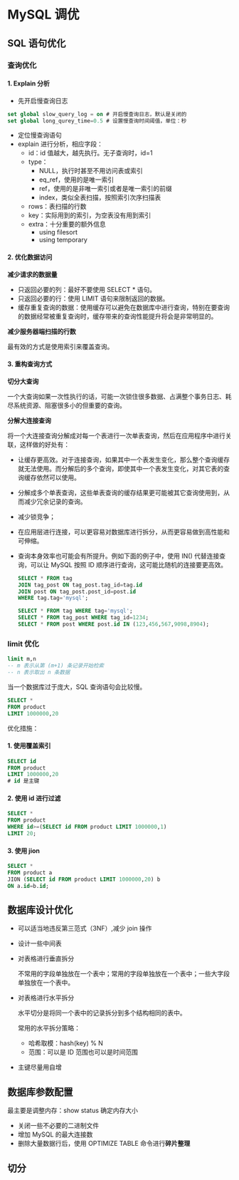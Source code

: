 # MySQL 调优

## SQL 语句优化

### 查询优化

#### 1. Explain 分析

- 先开启慢查询日志 

```sql
set global slow_query_log = on # 开启慢查询日志，默认是关闭的
set global long_qurey_time=0.5 # 设置慢查询时间阈值，单位：秒
```

- 定位慢查询语句
- explain 进行分析，相应字段：
  - id：id 值越大，越先执行。无子查询时，id=1
  - type：
    - NULL，执行时甚至不用访问表或索引
    - eq_ref，使用的是唯一索引
    - ref，使用的是非唯一索引或者是唯一索引的前缀
    - index，类似全表扫描，按照索引次序扫描表
  - rows：表扫描的行数
  - key：实际用到的索引，为空表没有用到索引
  - extra：十分重要的额外信息
    - using filesort
    - using temporary

#### 2.  优化数据访问

**减少请求的数据量**

- 只返回必要的列：最好不要使用 SELECT * 语句。
- 只返回必要的行：使用 LIMIT 语句来限制返回的数据。
- 缓存重复查询的数据：使用缓存可以避免在数据库中进行查询，特别在要查询的数据经常被重复查询时，缓存带来的查询性能提升将会是非常明显的。

**减少服务器端扫描的行数**

最有效的方式是使用索引来覆盖查询。

#### 3. 重构查询方式

**切分大查询**

一个大查询如果一次性执行的话，可能一次锁住很多数据、占满整个事务日志、耗尽系统资源、阻塞很多小的但重要的查询。

**分解大连接查询**

将一个大连接查询分解成对每一个表进行一次单表查询，然后在应用程序中进行关联，这样做的好处有：

- 让缓存更高效。对于连接查询，如果其中一个表发生变化，那么整个查询缓存就无法使用。而分解后的多个查询，即使其中一个表发生变化，对其它表的查询缓存依然可以使用。

- 分解成多个单表查询，这些单表查询的缓存结果更可能被其它查询使用到，从而减少冗余记录的查询。

- 减少锁竞争；

- 在应用层进行连接，可以更容易对数据库进行拆分，从而更容易做到高性能和可伸缩。

- 查询本身效率也可能会有所提升。例如下面的例子中，使用 IN() 代替连接查询，可以让 MySQL 按照 ID 顺序进行查询，这可能比随机的连接要更高效。

  ```sql
  SELECT * FROM tag
  JOIN tag_post ON tag_post.tag_id=tag.id
  JOIN post ON tag_post.post_id=post.id
  WHERE tag.tag='mysql';
  ```

  ```sql
  SELECT * FROM tag WHERE tag='mysql';
  SELECT * FROM tag_post WHERE tag_id=1234;
  SELECT * FROM post WHERE post.id IN (123,456,567,9098,8904);
  ```

### limit 优化

```sql
limit m,n 
-- m 表示从第 (m+1) 条记录开始检索
-- n 表示取出 n 条数据
```

当一个数据库过于庞大，SQL 查询语句会比较慢。

```sql
SELECT * 
FROM product
LIMIT 1000000,20
```

优化措施：

#### 1. 使用覆盖索引

```sql
SELECT id
FROM product
LIMIT 1000000,20
# id 是主键
```

#### 2. 使用 id 进行过滤

```sql
SELECT * 
FROM product
WHERE id>=(SELECT id FROM product LIMIT 1000000,1)
LIMIT 20;
```

#### 3. 使用 jion 

```sql
SELECT *
FROM product a
JION (SELECT id FROM product LIMIT 1000000,20) b
ON a.id=b.id;
```



## 数据库设计优化

- 可以适当地违反第三范式（3NF）,减少 join 操作

- 设计一些中间表

- 对表格进行垂直拆分

  不常用的字段单独放在一个表中；常用的字段单独放在一个表中；一些大字段单独放在一个表中。

- 对表格进行水平拆分

  水平切分是将同一个表中的记录拆分到多个结构相同的表中。

  常用的水平拆分策略：

  - 哈希取模：hash(key) % N
  - 范围：可以是 ID 范围也可以是时间范围

- 主键尽量用自增



## 数据库参数配置

最主要是调整内存：show status 确定内存大小

- 关闭一些不必要的二进制文件
- 增加 MySQL 的最大连接数
- 删除大量数据行后，使用 OPTIMIZE TABLE 命令进行**碎片整理**



## 切分







